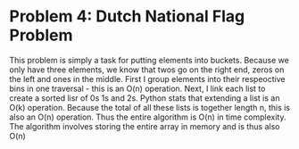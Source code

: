 # Problem 4: Dutch National Flag Problem

This problem is simply a task for putting elements into buckets. Because we only have three elements, we know that twos go on the right end, zeros on the left and ones in the middle. First I group elements into their respeoctive bins in one traversal - this is an O(n) operation. Next, I link each list to create a sorted lisr of 0s 1s and 2s. Python stats that extending a list is an O(k) operation. Because the total of all these lists is together length n, this is also an O(n) operation. Thus the entire algorithm is O(n) in time complexity. The algorithm involves storing the entire array in memory and is thus also O(n)